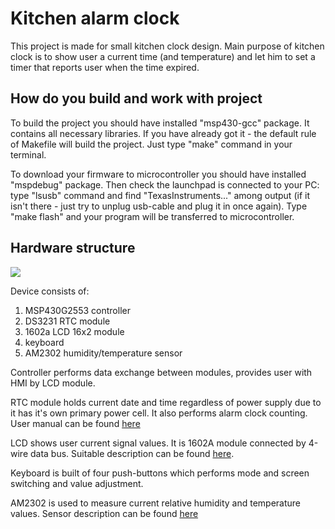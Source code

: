 # Kitchen alarm clock #

This project is made for small kitchen clock design. Main purpose of kitchen
clock is to show user a current time (and temperature) and let him to set
a timer that reports user when the time expired.

## How do you build and work with project ##

To build the project you should have installed "msp430-gcc" package. It
contains all necessary libraries. If you have already got it - the default
rule of Makefile will build the project. Just type "make" command in your
terminal.

To download your firmware to microcontroller you should have installed
"mspdebug" package. Then check the launchpad is connected to your PC: type
"lsusb" command and find "TexasInstruments..." among output (if it isn't
there - just try to unplug usb-cable and plug it in once again). Type
"make flash" and your program will be transferred to microcontroller.

## Hardware structure ##

![](./kitchen_clock_schem.jpg/150x50)

Device consists of:
1. MSP430G2553 controller
2. DS3231 RTC module
3. 1602a LCD 16x2 module
4. keyboard
5. AM2302 humidity/temperature sensor

Controller performs data exchange between modules, provides user with HMI by
LCD module.

RTC module holds current date and time regardless of power supply due to it
has it's own primary power cell. It also performs alarm clock counting.
User manual can be found [here][1]

LCD shows user current signal values. It is 1602A module connected by 4-wire
data bus. Suitable description can be found [here][2].

Keyboard is built of four push-buttons which performs mode and screen
switching and value adjustment.

AM2302 is used to measure current relative humidity and temperature values.
Sensor description can be found [here][3]


[1]: https://datasheets.maximintegrated.com/en/ds/DS3231.pdf
[2]: https://www.newhavendisplay.com/app_notes/SPLC780D.pdf
[3]: https://akizukidenshi.com/download/ds/aosong/AM2302.pdf
